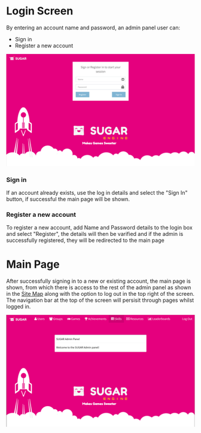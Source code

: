 # Login Screen
By entering an account name and password, an admin panel user can:
* Sign in
* Register a new account

![Login Screen](images/AdminPanel/Login.PNG)

### Sign in
If an account already exists, use the log in details and select the "Sign In" button, if successful the main page will be shown.

### Register a new account
To register a new account, add Name and Password details to the login box and select "Register", the details will then be varified and if the admin is successfully registered, they will be redirected to the main page 

# Main Page
After successfully signing in to a new or existing account, the main page is shown, from which there is access to the rest of the admin panel as shown in the <a href="SiteMap.md">Site Map</a> along with the option to log out in the top right of the screen. The navigation bar at the top of the screen will persisit through pages whilst logged in.

![Main Page](images/AdminPanel/Home.PNG)